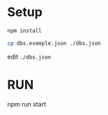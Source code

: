 # Setup

```sh
npm install
```
```sh
cp dbs.exemple.json ./dbs.json
```

edit `./dbs.json`

# RUN

npm run start